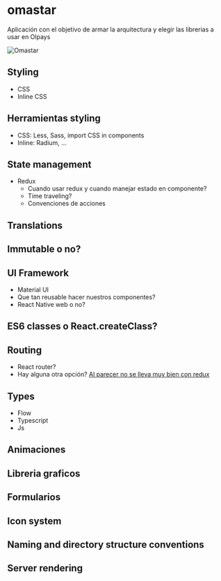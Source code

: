 # omastar

Aplicación con el objetivo de armar la arquitectura y elegir las librerias a usar en Olpays

![Omastar](http://vignette1.wikia.nocookie.net/pokemon/images/6/65/Omastar_IL046.png/revision/latest?cb=20150624040620)

## Styling

* CSS
* Inline CSS

## Herramientas styling

* CSS: Less, Sass, import CSS in components
* Inline: Radium, ...

## State management

* Redux
  * Cuando usar redux y cuando manejar estado en componente?
  * Time traveling?
  * Convenciones de acciones

## Translations

## Immutable o no?

## UI Framework
 * Material UI
 * Que tan reusable hacer nuestros componentes?
 * React Native web o no?

## ES6 classes o React.createClass?

## Routing

* React router?
* Hay alguna otra opción? [Al parecer no se lleva muy bien con redux](https://formidable.com/blog/2016/07/11/let-the-url-do-the-talking-part-1-the-pain-of-react-router-in-redux/)

## Types

* Flow
* Typescript
* Js

## Animaciones

## Libreria graficos

## Formularios

## Icon system

## Naming and directory structure conventions

## Server rendering
